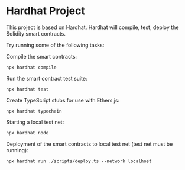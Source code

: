 # Hardhat Project

This project is based on Hardhat. Hardhat will compile, test, deploy the Solidity smart contracts.

Try running some of the following tasks:

Compile the smart contracts:
```shell
npx hardhat compile
```

Run the smart contract test suite:
```shell
npx hardhat test
```

Create TypeScript stubs for use with Ethers.js:
```shell
npx hardhat typechain
```

Starting a local test net:
```shell
npx hardhat node
```

Deployment of the smart contracts to local test net (test net must be running):
```shell
npx hardhat run ./scripts/deploy.ts --network localhost
```
